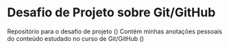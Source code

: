 # Desafio de Projeto sobre Git/GitHub
Repositório para o desafio de projeto ()
Contém minhas anotações pessoais do conteúdo estudado no curso de Git/GitHub ()
